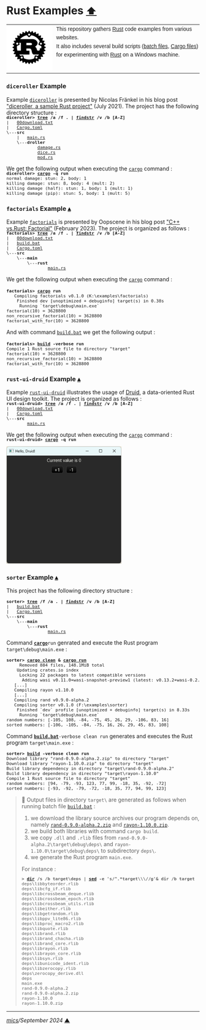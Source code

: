 # <span id="top">Rust Examples</span> <span style="font-size:90%;">[⬆](../README.md#top)</span>

<table style="font-family:Helvetica,Arial;line-height:1.6;">
  <tr>
  <td style="border:0;padding:0 10px 0 0;min-width:120px;"><a href="https://www.rust-lang.org/" rel="external"><img src="../docs/images/rust-logo-blk.svg"" width="120" alt="Rust project"/></a></td>
  <td style="border:0;padding:0;vertical-align:text-top;">This repository gathers <a href="https://www.rust-lang.org/" rel="external">Rust</a> code examples from various websites.<br/>
  It also includes several build scripts (<a href="https://en.wikibooks.org/wiki/Windows_Batch_Scripting">batch files</a>, <a href="https://doc.rust-lang.org/cargo/reference/manifest.html">Cargo files</a>) for experimenting with <a href="https://www.rust-lang.org/" rel="external">Rust</a> on a Windows machine.
  </td>
  </tr>
</table>

### <span id="diceroller">`diceroller` Example</span>

Example [`diceroller`](./diceroller/) is presented by Nicolas Fränkel in his blog post ["diceroller, a sample Rust project"](https://blog.frankel.ch/start-rust/8/) (July 2021). The project has the following directory structure :
<pre style="font-size:80%;margin-top:-16px;">
<b>diceroller&gt; <a href="https://learn.microsoft.com/en-us/windows-server/administration/windows-commands/tree" rel="external">tree</a> /a /f . | <a href="https://learn.microsoft.com/en-us/windows-server/administration/windows-commands/findstr" rel="external">findstr</a> /v /b [A-Z]</b>
|   <a href="./diceroller/00download.txt">00download.txt</a>
|   <a href="./diceroller/Cargo.toml">Cargo.toml</a>
\---<b>src</b>
    |   <a href="./diceroller/src/main.rs">main.rs</a>
    \---<b>droller</b>
            <a href="./diceroller/src/droller/damage.rs">damage.rs</a>
            <a href="./diceroller/src/droller/dice.rs">dice.rs</a>
            <a href="./diceroller/src/droller/mod.rs">mod.rs</a>
</pre>

We get the following output when executing the [`cargo`][cargo_cli] command :
<pre style="font-size:80%; margin-top:-16px;">
<b>diceroller&gt; <a href="https://doc.rust-lang.org/cargo/commands/cargo-run.html" rel="external">cargo</a> -q run</b>
normal damage: stun: 2, body: 1
killing damage: stun: 8, body: 4 (mult: 2)
killing damage (half): stun: 1, body: 1 (mult: 1)
killing damage (pip): stun: 5, body: 1 (mult: 5)
</pre>

<!--=======================================================================-->

### <span id="factorials">`factorials` Example</span> [**&#x25B4;**](#top)

Example [`factorials`](./factorials/) is presented by Oopscene in his blog post ["C++ vs.Rust: Factorial"](https://oopscenities.net/2023/02/22/factorial-in-rust-vs-factorial-in-c/) (February 2023). The project is organized as follows :
<pre style="font-size:80%;margin-top:-16px;">
<b>factorials&gt; <a href="https://learn.microsoft.com/en-us/windows-server/administration/windows-commands/tree">tree</a> /a /f . | <a href="https://learn.microsoft.com/en-us/windows-server/administration/windows-commands/findstr">findstr</a> /v /b [A-Z]</b>
|   <a href="./factorials/00download.txt">00download.txt</a>
|   <a href="./factorials/build.bat">build.bat</a>
|   <a href="./factorials/Cargo.toml">Cargo.toml</a>
\---<b>src</b>
    \---<b>main</b>
        \---<b>rust</b>
                <a href="./factorials/src/main/rust/main.rs">main.rs</a>
</pre>

We get the following output when executing the [`cargo`][cargo_cli] command :
<pre style="font-size:80%;margin-top:16px;">
<b>factorials&gt; <a href="https://doc.rust-lang.org/cargo/commands/cargo-run.html" rel="external">cargo</a> run</b>
   Compiling factorials v0.1.0 (K:\examples\factorials)
    Finished dev [unoptimized + debuginfo] target(s) in 0.38s
     Running `target\debug\main.exe`
factorial(10) = 3628800
non_recursive_factorial(10) = 3628800
factorial_with_for(10) = 3628800
</pre>

And with command [`build.bat`](./factorials/build.bat) we get the following output :
<pre style="font-size:80%;margin-top:16px;">
<b>factorials&gt; <a href="./factorials/build.bat">build</a> -verbose run</b>
Compile 1 Rust source file to directory "target"
factorial(10) = 3628800
non_recursive_factorial(10) = 3628800
factorial_with_for(10) = 3628800
</pre>

<!--=======================================================================-->

### <span id="rust_ui_druid">`rust-ui-druid` Example</span> [**&#x25B4;**](#top)

Example [`rust-ui-druid`](./rust-ui-druid/) illustrates the usage of [Druid], a data-oriented Rust UI design toolkit. The project is organized as follows :
<pre style="font-size:80%;margin-top:-16px;">
<b>rust-ui-druid&gt; <a href="https://learn.microsoft.com/en-us/windows-server/administration/windows-commands/tree">tree</a> /a /f . | <a href="https://learn.microsoft.com/en-us/windows-server/administration/windows-commands/findstr">findstr</a> /v /b [A-Z]</b>
|   <a href="./rust-ui-druid/00download.txt">00download.txt</a>
|   <a href="./rust-ui-druid/Cargo.toml">Cargo.toml</a>
\---<b>src</b>
        <a href="./rust-ui-druid/src/main.rs">main.rs</a>
</pre>

We get the following output when executing the [`cargo`][cargo_cli] command :
<pre style="font-size:80%;margin-top:-16px;">
<b>rust-ui-druid&gt; <a href="https://doc.rust-lang.org/cargo/commands/cargo-run.html" rel="external">cargo</a> -q run</b>
</pre>

<img src="images/rust-ui-druid.png" width="300px"/>

<!--=======================================================================-->

### <span id="sorter">`sorter` Example</span> [**&#x25B4;**](#top)

This project has the following directory structure :

<pre style="font-size:80%;">
<b>sorter&gt; <a href="">tree</a> /f /a . | <a href="">findstr</a> /v /b [A-Z]</b>
|   <a href="./sorter/build.bat">build.bat</a>
|   <a href="./sorter/Cargo.toml">Cargo.toml</a>
\---<b>src</b>
    \---<b>main</b>
        \---<b>rust</b>
                <a href="./sorter/src/main/rust/main.rs">main.rs</a>
</pre>

Command [**`cargo`**][cargo_cli]`run` genrated and execute the Rust program `target\debug\main.exe` :

<pre style="font-size:80%;">
<b>sorter&gt; <a href="https://doc.rust-lang.org/cargo/commands/cargo-clean.html">cargo clean</a> &amp; <a href="https://doc.rust-lang.org/cargo/commands/cargo-run.html">cargo run</a></b>
     Removed 884 files, 148.1MiB total
    Updating crates.io index
     Locking 22 packages to latest compatible versions
      Adding wasi v0.11.0+wasi-snapshot-preview1 (latest: v0.13.2+wasi-0.2.1)
   [...]
   Compiling rayon v1.10.0
   [...]
   Compiling rand v0.9.0-alpha.2
   Compiling sorter v0.1.0 (F:\examples\sorter)
    Finished `dev` profile [unoptimized + debuginfo] target(s) in 8.33s
     Running `target\debug\main.exe`
random numbers: [-105, 108, -84, -75, 45, 26, 29, -106, 83, 16]
sorted numbers: [-106, -105, -84, -75, 16, 26, 29, 45, 83, 108]
</pre>

Command [**`build.bat`**](./sorter/build.bat)`-verbose clean run` generates and executes the Rust program `target\main.exe` :

<pre style="font-size:80%;">
<b>sorter&gt; <a href="./sorter/build.bat">build</a> -verbose clean run</b>
Download library "rand-0.9.0-alpha.2.zip" to directory "target"
Download library "rayon-1.10.0.zip" to directory "target"
Build library dependency in directory "target\rand-0.9.0-alpha.2"
Build library dependency in directory "target\rayon-1.10.0"
Compile 1 Rust source file to directory "target"
random numbers: [94, -79, -93, 123, 77, 99, -18, 35, -92, -72]
sorted numbers: [-93, -92, -79, -72, -18, 35, 77, 94, 99, 123]
</pre>

> **:mag_right:** Output files in directory <code>target\\</code> are generated as follows when running batch file <a href="./sorter/build.bat"><code>build.bat</code></a> :
> <ol>
> <li>we download the library source archives our program depends on, namely <a href="https://crates.io/crates/rand" rel="external"><code>rand-0.9.0-alpha.2.zip</code></a> and <a href="https://crates.io/crates/rayon" rel="external"><code>rayon-1.10.0.zip</code></a>.</li>
> <li>we build both libraries with command <code>cargo build</code>.</li>
> <li>we copy <code>.dll</code> and <code>.rlib</code> files from <code>rand-0.9.0-alpha.2\target\debug\deps\</code> and <code>rayon-1.10.0\target\debug\deps\</code> to subdirectory <code>deps\</code>.</li>
> <li>we generate the Rust program <code>main.exe</code>.</li>
> </ol>
> For instance :
> <pre style="font-size:80%;">
> <b>&gt; <a href="">dir</a> /s /b target\deps | <a href="">sed</a> -e 's/^.*target\\\//g'& dir /b target</b>
> deps\libbyteorder.rlib
> deps\libcfg_if.rlib
> deps\libcrossbeam_deque.rlib
> deps\libcrossbeam_epoch.rlib
> deps\libcrossbeam_utils.rlib
> deps\libeither.rlib
> deps\libgetrandom.rlib
> deps\libppv_lite86.rlib
> deps\libproc_macro2.rlib
> deps\libquote.rlib
> deps\librand.rlib
> deps\librand_chacha.rlib
> deps\librand_core.rlib
> deps\librayon.rlib
> deps\librayon_core.rlib
> deps\libsyn.rlib
> deps\libunicode_ident.rlib
> deps\libzerocopy.rlib
> deps\zerocopy_derive.dll
> deps
> main.exe
> rand-0.9.0-alpha.2
> rand-0.9.0-alpha.2.zip
> rayon-1.10.0
> rayon-1.10.0.zip
> </pre>

***

*[mics](https://lampwww.epfl.ch/~michelou/)/September 2024* [**&#9650;**](#top)
<span id="bottom">&nbsp;</span>

<!-- link refs -->

[cargo_cli]: https://doc.rust-lang.org/cargo/commands/cargo.html
[druid]: https://crates.io/crates/druid

